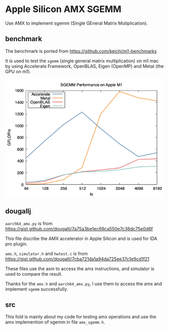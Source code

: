 # Apple Silicon AMX SGEMM
Use AMX to implement sgemm (Single GEneral Matrix Mutiplication).

## benchmark
The benchmark is ported from
https://github.com/keichi/m1-benchmarks

It is used to test the `sgemm` (single general matrix multiplication) on m1 mac by using Accelerate Framework, OpenBLAS, Eigen (OpenMP) and Metal (the GPU on m1).

![](benchmark/result/gemm.png)

## dougallj
`aarch64_amx.py` is from
https://gist.github.com/dougallj/7a75a3be1ec69ca550e7c36dc75e0d6f

This file discribe the AMX accelerator in Apple Silicon and is used for IDA pro plugin.

`amx.h`, `simulator.h` and `hwtest.c` is from https://gist.github.com/dougallj/7cba721da1a94da725ee37c1e9cd1f21

These files use the asm to access the amx instructions, and simulator is used to compare the result.

Thanks for the `amx.h` and `aarch64_amx.py`, I use them to access the amx and implement `sgemm` successfully. 

## src
This fold is mainly about my code for testing amx operations and use the amx implemention of sgemm in file `amx_sgemm.h`.
